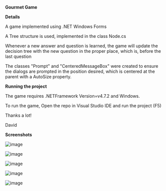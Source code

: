 **Gourmet Game**


**Details**

A game implemented using .NET Windows Forms

A Tree structure is used, implemented in the class Node.cs

Whenever a new answer and question is learned, the game will update the decision tree with the new question in the proper place, which is, before the last question

The classes "Prompt" and "CenteredMessageBox" were created to ensure the dialogs are prompted in the position desired, which is centered at the parent with a AutoSize property.


**Running the project** 

The game requires .NETFramework Version=v4.7.2 and Windows.

To run the game, Open the repo in Visual Studio IDE and run the project (F5)

Thanks a lot!

David


**Screenshots**

![image](https://github.com/davidchazanas/GourmetGame/assets/30768299/5810bf8f-50e5-4f1e-89ee-863bd07fb9bc)

![image](https://github.com/davidchazanas/GourmetGame/assets/30768299/b09d2e6e-db3f-41a7-a041-5e1adc36f4a6)

![image](https://github.com/davidchazanas/GourmetGame/assets/30768299/76867964-7081-4556-9c45-2fd8ab789152)

![image](https://github.com/davidchazanas/GourmetGame/assets/30768299/7adae881-fba1-429b-82d2-426505e1e0b1)

![image](https://github.com/davidchazanas/GourmetGame/assets/30768299/a1013242-c005-43d2-89dd-14c4844cdb36)



